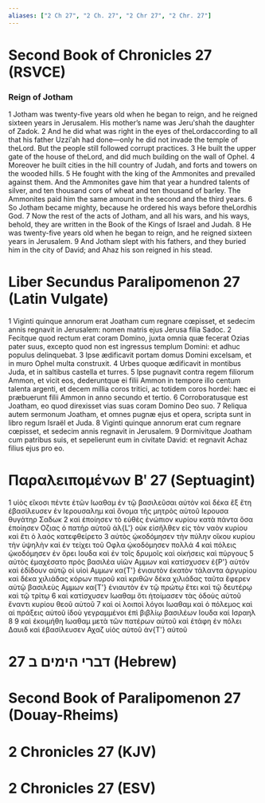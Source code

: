 ```yaml
---
aliases: ["2 Ch 27", "2 Ch. 27", "2 Chr 27", "2 Chr. 27"]
---
```



# Second Book of Chronicles 27 (RSVCE)

### Reign of Jotham
1 Jotham was twenty-five years old when he began to reign, and he reigned sixteen years in Jerusalem. His mother’s name was Jeruʹshah the daughter of Zadok.
2 And he did what was right in the eyes of theLordaccording to all that his father Uzziʹah had done—only he did not invade the temple of theLord. But the people still followed corrupt practices.
3 He built the upper gate of the house of theLord, and did much building on the wall of Ophel.
4 Moreover he built cities in the hill country of Judah, and forts and towers on the wooded hills.
5 He fought with the king of the Ammonites and prevailed against them. And the Ammonites gave him that year a hundred talents of silver, and ten thousand cors of wheat and ten thousand of barley. The Ammonites paid him the same amount in the second and the third years.
6 So Jotham became mighty, because he ordered his ways before theLordhis God.
7 Now the rest of the acts of Jotham, and all his wars, and his ways, behold, they are written in the Book of the Kings of Israel and Judah.
8 He was twenty-five years old when he began to reign, and he reigned sixteen years in Jerusalem.
9 And Jotham slept with his fathers, and they buried him in the city of David; and Ahaz his son reigned in his stead.


# Liber Secundus Paralipomenon 27 (Latin Vulgate)

1 Viginti quinque annorum erat Joatham cum regnare cœpisset, et sedecim annis regnavit in Jerusalem: nomen matris ejus Jerusa filia Sadoc.
2 Fecitque quod rectum erat coram Domino, juxta omnia quæ fecerat Ozias pater suus, excepto quod non est ingressus templum Domini: et adhuc populus delinquebat.
3 Ipse ædificavit portam domus Domini excelsam, et in muro Ophel multa construxit.
4 Urbes quoque ædificavit in montibus Juda, et in saltibus castella et turres.
5 Ipse pugnavit contra regem filiorum Ammon, et vicit eos, dederuntque ei filii Ammon in tempore illo centum talenta argenti, et decem millia coros tritici, ac totidem coros hordei: hæc ei præbuerunt filii Ammon in anno secundo et tertio.
6 Corroboratusque est Joatham, eo quod direxisset vias suas coram Domino Deo suo.
7 Reliqua autem sermonum Joatham, et omnes pugnæ ejus et opera, scripta sunt in libro regum Israël et Juda.
8 Viginti quinque annorum erat cum regnare cœpisset, et sedecim annis regnavit in Jerusalem.
9 Dormivitque Joatham cum patribus suis, et sepelierunt eum in civitate David: et regnavit Achaz filius ejus pro eo.


# Παραλειπομένων Βʹ 27 (Septuagint)

1 υἱὸς εἴκοσι πέντε ἐτῶν Ιωαθαμ ἐν τῷ βασιλεῦσαι αὐτὸν καὶ δέκα ἓξ ἔτη ἐβασίλευσεν ἐν Ιερουσαλημ καὶ ὄνομα τῆς μητρὸς αὐτοῦ Ιερουσα θυγάτηρ Σαδωκ
2 καὶ ἐποίησεν τὸ εὐθὲς ἐνώπιον κυρίου κατὰ πάντα ὅσα ἐποίησεν Οζιας ὁ πατὴρ αὐτοῦ ἀλ{L'} οὐκ εἰσῆλθεν εἰς τὸν ναὸν κυρίου καὶ ἔτι ὁ λαὸς κατεφθείρετο
3 αὐτὸς ᾠκοδόμησεν τὴν πύλην οἴκου κυρίου τὴν ὑψηλὴν καὶ ἐν τείχει τοῦ Οφλα ᾠκοδόμησεν πολλά
4 καὶ πόλεις ᾠκοδόμησεν ἐν ὄρει Ιουδα καὶ ἐν τοῖς δρυμοῖς καὶ οἰκήσεις καὶ πύργους
5 αὐτὸς ἐμαχέσατο πρὸς βασιλέα υἱῶν Αμμων καὶ κατίσχυσεν ἐ{P'} αὐτόν καὶ ἐδίδουν αὐτῷ οἱ υἱοὶ Αμμων κα{T'} ἐνιαυτὸν ἑκατὸν τάλαντα ἀργυρίου καὶ δέκα χιλιάδας κόρων πυροῦ καὶ κριθῶν δέκα χιλιάδας ταῦτα ἔφερεν αὐτῷ βασιλεὺς Αμμων κα{T'} ἐνιαυτὸν ἐν τῷ πρώτῳ ἔτει καὶ τῷ δευτέρῳ καὶ τῷ τρίτῳ
6 καὶ κατίσχυσεν Ιωαθαμ ὅτι ἡτοίμασεν τὰς ὁδοὺς αὐτοῦ ἔναντι κυρίου θεοῦ αὐτοῦ
7 καὶ οἱ λοιποὶ λόγοι Ιωαθαμ καὶ ὁ πόλεμος καὶ αἱ πράξεις αὐτοῦ ἰδοὺ γεγραμμένοι ἐπὶ βιβλίῳ βασιλέων Ιουδα καὶ Ισραηλ
8 
9 καὶ ἐκοιμήθη Ιωαθαμ μετὰ τῶν πατέρων αὐτοῦ καὶ ἐτάφη ἐν πόλει Δαυιδ καὶ ἐβασίλευσεν Αχαζ υἱὸς αὐτοῦ ἀν{T'} αὐτοῦ


# 27 דברי הימים ב (Hebrew)


# Second Book of Paralipomenon 27 (Douay-Rheims)


# 2 Chronicles 27 (KJV)


# 2 Chronicles 27 (ESV)

